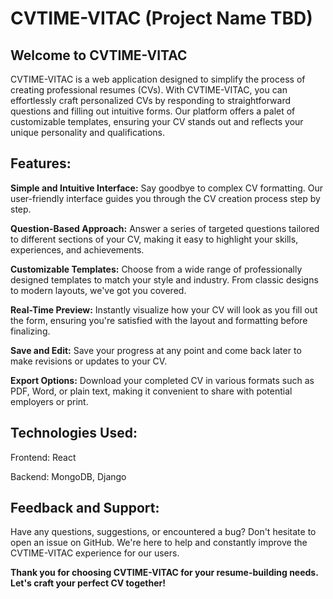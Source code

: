 # CVTIME-VITAC (Project Name TBD)
## Welcome to CVTIME-VITAC 

CVTIME-VITAC is a web application designed to simplify the process of creating professional resumes (CVs). With CVTIME-VITAC, you can effortlessly craft personalized CVs by responding to straightforward questions and filling out intuitive forms. Our platform offers a palet of customizable templates, ensuring your CV stands out and reflects your unique personality and qualifications.

## Features:
**Simple and Intuitive Interface:** Say goodbye to complex CV formatting. Our user-friendly interface guides you through the CV creation process step by step.

**Question-Based Approach:** Answer a series of targeted questions tailored to different sections of your CV, making it easy to highlight your skills, experiences, and achievements.

**Customizable Templates:** Choose from a wide range of professionally designed templates to match your style and industry. From classic designs to modern layouts, we've got you covered.

**Real-Time Preview:** Instantly visualize how your CV will look as you fill out the form, ensuring you're satisfied with the layout and formatting before finalizing.

**Save and Edit:** Save your progress at any point and come back later to make revisions or updates to your CV.

**Export Options:** Download your completed CV in various formats such as PDF, Word, or plain text, making it convenient to share with potential employers or print.


## Technologies Used:
Frontend: React

Backend: MongoDB, Django

## Feedback and Support:
Have any questions, suggestions, or encountered a bug? Don't hesitate to open an issue on GitHub. We're here to help and constantly improve the CVTIME-VITAC experience for our users.

**Thank you for choosing CVTIME-VITAC for your resume-building needs. Let's craft your perfect CV together!**
